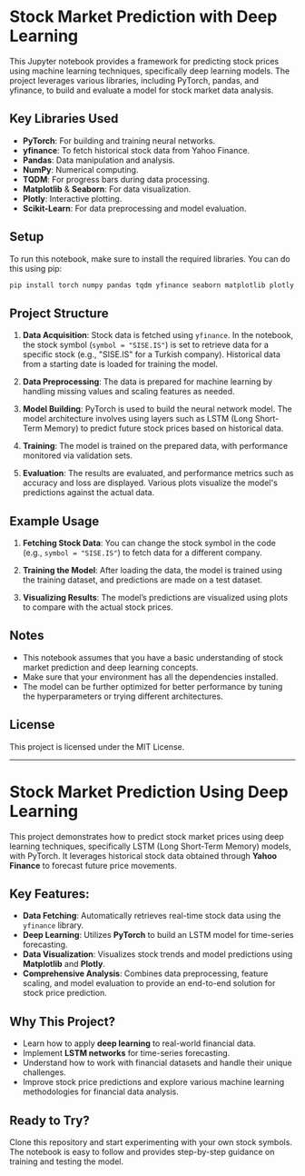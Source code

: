 # Stock Market Prediction with Deep Learning
This Jupyter notebook provides a framework for predicting stock prices using machine learning techniques, specifically deep learning models. The project leverages various libraries, including PyTorch, pandas, and yfinance, to build and evaluate a model for stock market data analysis.
## Key Libraries Used
- **PyTorch**: For building and training neural networks.
- **yfinance**: To fetch historical stock data from Yahoo Finance.
- **Pandas**: Data manipulation and analysis.
- **NumPy**: Numerical computing.
- **TQDM**: For progress bars during data processing.
- **Matplotlib** & **Seaborn**: For data visualization.
- **Plotly**: Interactive plotting.
- **Scikit-Learn**: For data preprocessing and model evaluation.

## Setup

To run this notebook, make sure to install the required libraries. You can do this using pip:

```bash
pip install torch numpy pandas tqdm yfinance seaborn matplotlib plotly scikit-learn tensorflow
```

## Project Structure

1. **Data Acquisition**: Stock data is fetched using `yfinance`. In the notebook, the stock symbol (`symbol = "SISE.IS"`) is set to retrieve data for a specific stock (e.g., "SISE.IS" for a Turkish company). Historical data from a starting date is loaded for training the model.
   
2. **Data Preprocessing**: The data is prepared for machine learning by handling missing values and scaling features as needed.

3. **Model Building**: PyTorch is used to build the neural network model. The model architecture involves using layers such as LSTM (Long Short-Term Memory) to predict future stock prices based on historical data.

4. **Training**: The model is trained on the prepared data, with performance monitored via validation sets.

5. **Evaluation**: The results are evaluated, and performance metrics such as accuracy and loss are displayed. Various plots visualize the model's predictions against the actual data.

## Example Usage

1. **Fetching Stock Data**: You can change the stock symbol in the code (e.g., `symbol = "SISE.IS"`) to fetch data for a different company.
   
2. **Training the Model**: After loading the data, the model is trained using the training dataset, and predictions are made on a test dataset.
   
3. **Visualizing Results**: The model’s predictions are visualized using plots to compare with the actual stock prices.

## Notes
- This notebook assumes that you have a basic understanding of stock market prediction and deep learning concepts.
- Make sure that your environment has all the dependencies installed.
- The model can be further optimized for better performance by tuning the hyperparameters or trying different architectures.

## License

This project is licensed under the MIT License.

---

# Stock Market Prediction Using Deep Learning

This project demonstrates how to predict stock market prices using deep learning techniques, specifically LSTM (Long Short-Term Memory) models, with PyTorch. It leverages historical stock data obtained through **Yahoo Finance** to forecast future price movements.

## Key Features:
- **Data Fetching**: Automatically retrieves real-time stock data using the `yfinance` library.
- **Deep Learning**: Utilizes **PyTorch** to build an LSTM model for time-series forecasting.
- **Data Visualization**: Visualizes stock trends and model predictions using **Matplotlib** and **Plotly**.
- **Comprehensive Analysis**: Combines data preprocessing, feature scaling, and model evaluation to provide an end-to-end solution for stock price prediction.

## Why This Project?
- Learn how to apply **deep learning** to real-world financial data.
- Implement **LSTM networks** for time-series forecasting.
- Understand how to work with financial datasets and handle their unique challenges.
- Improve stock price predictions and explore various machine learning methodologies for financial data analysis.

## Ready to Try?
Clone this repository and start experimenting with your own stock symbols. The notebook is easy to follow and provides step-by-step guidance on training and testing the model.

